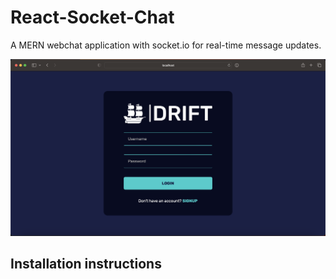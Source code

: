 # React-Socket-Chat

A MERN webchat application with socket.io for real-time message updates.

![Drift-app login page](./docs/drift_screenshot_login.png?raw=true)

## Installation instructions